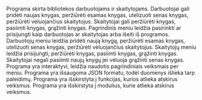  Programa skirta bibliotekos darbuotojams ir skaitytojams. Darbuotojai gali pridėti naujas knygas, peržiūrėti esamas knygas,
utelizuoti senas knygas, peržiūrėti vėluojančius skaitytojus. Skaitytojai gali peržiūrėti knygas, pasiimti knygas, grąžinti knygas.
Pagrindinis meniu leidžia pasirinkti ar prisijungti kaip darbuotojas ar skaitytojas arba išeiti iš programos.
Darbuotojų meniu leidžia pridėti naują knygą, peržiūrėti esamas knygas, utelizuoti senas knygas, peržiūrėti vėluojančius skaitytojus.
Skaitytojų meniu leidžia prisijungti, peržiūrėti knygas, pasiimti knygas, grąžinti knygas.
Skaitytojai negali pasiimti naujų knygų jei vėluoja grąžinti senas knygas.
Programa yra interaktyvi, leidžia naudotis pagrindiniais veiksmais per meniu.
Programa yra išsaugoma JSON formatu, todėl duomenys išlieka tarp paleidimų.
Programa yra išskirstyta į funkcijas, kurios atlieka atskirus veiksmus.
Programa yra išskirstyta į modulius, kurie atlieka atskirus veiksmus.
